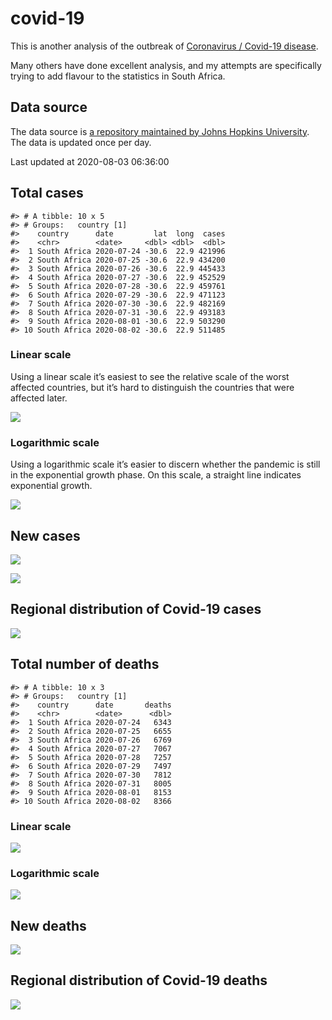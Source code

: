 
<!-- README.md is generated from README.Rmd. Please edit that file -->

# covid-19

<!-- badges: start -->

<!-- badges: end -->

This is another analysis of the outbreak of [Coronavirus / Covid-19
disease](https://en.wikipedia.org/wiki/Coronavirus_disease_2019).

Many others have done excellent analysis, and my attempts are
specifically trying to add flavour to the statistics in South Africa.

## Data source

The data source is [a repository maintained by Johns Hopkins
University](https://github.com/CSSEGISandData/COVID-19). The data is
updated once per day.

Last updated at 2020-08-03 06:36:00

## Total cases

    #> # A tibble: 10 x 5
    #> # Groups:   country [1]
    #>    country      date         lat  long  cases
    #>    <chr>        <date>     <dbl> <dbl>  <dbl>
    #>  1 South Africa 2020-07-24 -30.6  22.9 421996
    #>  2 South Africa 2020-07-25 -30.6  22.9 434200
    #>  3 South Africa 2020-07-26 -30.6  22.9 445433
    #>  4 South Africa 2020-07-27 -30.6  22.9 452529
    #>  5 South Africa 2020-07-28 -30.6  22.9 459761
    #>  6 South Africa 2020-07-29 -30.6  22.9 471123
    #>  7 South Africa 2020-07-30 -30.6  22.9 482169
    #>  8 South Africa 2020-07-31 -30.6  22.9 493183
    #>  9 South Africa 2020-08-01 -30.6  22.9 503290
    #> 10 South Africa 2020-08-02 -30.6  22.9 511485

### Linear scale

Using a linear scale it’s easiest to see the relative scale of the worst
affected countries, but it’s hard to distinguish the countries that were
affected later.

![](README_files/figure-gfm/unnamed-chunk-5-1.png)<!-- -->

### Logarithmic scale

Using a logarithmic scale it’s easier to discern whether the pandemic is
still in the exponential growth phase. On this scale, a straight line
indicates exponential growth.

![](README_files/figure-gfm/unnamed-chunk-6-1.png)<!-- -->

## New cases

![](README_files/figure-gfm/unnamed-chunk-7-1.png)<!-- -->

![](README_files/figure-gfm/unnamed-chunk-8-1.png)<!-- -->

## Regional distribution of Covid-19 cases

![](README_files/figure-gfm/unnamed-chunk-9-1.png)<!-- -->

## Total number of deaths

    #> # A tibble: 10 x 3
    #> # Groups:   country [1]
    #>    country      date       deaths
    #>    <chr>        <date>      <dbl>
    #>  1 South Africa 2020-07-24   6343
    #>  2 South Africa 2020-07-25   6655
    #>  3 South Africa 2020-07-26   6769
    #>  4 South Africa 2020-07-27   7067
    #>  5 South Africa 2020-07-28   7257
    #>  6 South Africa 2020-07-29   7497
    #>  7 South Africa 2020-07-30   7812
    #>  8 South Africa 2020-07-31   8005
    #>  9 South Africa 2020-08-01   8153
    #> 10 South Africa 2020-08-02   8366

### Linear scale

![](README_files/figure-gfm/unnamed-chunk-14-1.png)<!-- -->

### Logarithmic scale

![](README_files/figure-gfm/unnamed-chunk-15-1.png)<!-- -->

## New deaths

![](README_files/figure-gfm/unnamed-chunk-16-1.png)<!-- -->

## Regional distribution of Covid-19 deaths

![](README_files/figure-gfm/unnamed-chunk-17-1.png)<!-- -->
